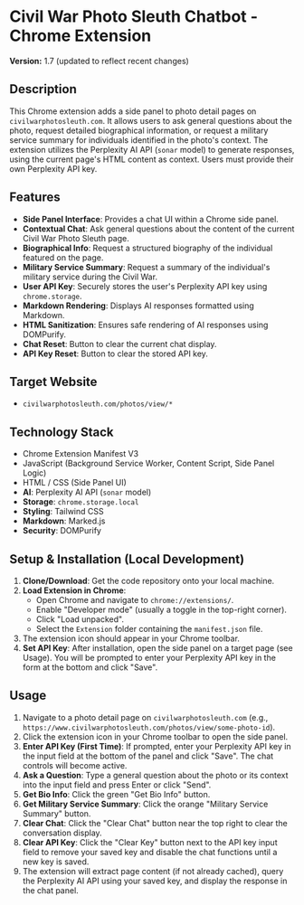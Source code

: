 # Civil War Photo Sleuth Chatbot - Chrome Extension

**Version:** 1.7 (updated to reflect recent changes)

## Description

This Chrome extension adds a side panel to photo detail pages on `civilwarphotosleuth.com`. It allows users to ask general questions about the photo, request detailed biographical information, or request a military service summary for individuals identified in the photo's context. The extension utilizes the Perplexity AI API (`sonar` model) to generate responses, using the current page's HTML content as context. Users must provide their own Perplexity API key.

## Features

- **Side Panel Interface**: Provides a chat UI within a Chrome side panel.
- **Contextual Chat**: Ask general questions about the content of the current Civil War Photo Sleuth page.
- **Biographical Info**: Request a structured biography of the individual featured on the page.
- **Military Service Summary**: Request a summary of the individual's military service during the Civil War.
- **User API Key**: Securely stores the user's Perplexity API key using `chrome.storage`.
- **Markdown Rendering**: Displays AI responses formatted using Markdown.
- **HTML Sanitization**: Ensures safe rendering of AI responses using DOMPurify.
- **Chat Reset**: Button to clear the current chat display.
- **API Key Reset**: Button to clear the stored API key.

## Target Website

- `civilwarphotosleuth.com/photos/view/*`

## Technology Stack

- Chrome Extension Manifest V3
- JavaScript (Background Service Worker, Content Script, Side Panel Logic)
- HTML / CSS (Side Panel UI)
- **AI**: Perplexity AI API (`sonar` model)
- **Storage**: `chrome.storage.local`
- **Styling**: Tailwind CSS
- **Markdown**: Marked.js
- **Security**: DOMPurify

## Setup & Installation (Local Development)

1.  **Clone/Download**: Get the code repository onto your local machine.
2.  **Load Extension in Chrome**:
    - Open Chrome and navigate to `chrome://extensions/`.
    - Enable "Developer mode" (usually a toggle in the top-right corner).
    - Click "Load unpacked".
    - Select the `Extension` folder containing the `manifest.json` file.
3.  The extension icon should appear in your Chrome toolbar.
4.  **Set API Key**: After installation, open the side panel on a target page (see Usage). You will be prompted to enter your Perplexity API key in the form at the bottom and click "Save".

## Usage

1.  Navigate to a photo detail page on `civilwarphotosleuth.com` (e.g., `https://www.civilwarphotosleuth.com/photos/view/some-photo-id`).
2.  Click the extension icon in your Chrome toolbar to open the side panel.
3.  **Enter API Key (First Time)**: If prompted, enter your Perplexity API key in the input field at the bottom of the panel and click "Save". The chat controls will become active.
4.  **Ask a Question**: Type a general question about the photo or its context into the input field and press Enter or click "Send".
5.  **Get Bio Info**: Click the green "Get Bio Info" button.
6.  **Get Military Service Summary**: Click the orange "Military Service Summary" button.
7.  **Clear Chat**: Click the "Clear Chat" button near the top right to clear the conversation display.
8.  **Clear API Key**: Click the "Clear Key" button next to the API key input field to remove your saved key and disable the chat functions until a new key is saved.
9.  The extension will extract page content (if not already cached), query the Perplexity AI API using your saved key, and display the response in the chat panel.
